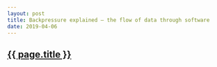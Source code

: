```yaml
---
layout: post
title: Backpressure explained — the flow of data through software
date: 2019-04-06
---
```

<h2><a href="https://medium.com/@jayphelps/backpressure-explained-the-flow-of-data-through-software-2350b3e77ce7">{{ page.title }}</a></h2>